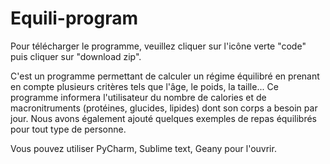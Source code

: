 # Equili-program
Pour télécharger le programme, veuillez cliquer sur l'icône verte "code" puis cliquer sur "download zip".

C'est un programme permettant de calculer un régime équilibré en prenant en compte plusieurs critères tels que l'âge, le poids, la taille...
Ce programme informera l'utilisateur du nombre de calories et de macronitruments (protéines, glucides, lipides) dont son corps a besoin par jour.
Nous avons également ajouté quelques exemples de repas équilibrés pour tout type de personne.

Vous pouvez utiliser PyCharm, Sublime text, Geany pour l'ouvrir.
